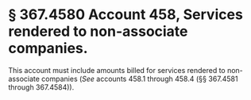 # § 367.4580   Account 458, Services rendered to non-associate companies.

This account must include amounts billed for services rendered to non-associate companies (*See* accounts 458.1 through 458.4 (§§ 367.4581 through 367.4584)).




